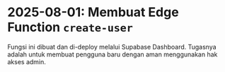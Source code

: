 # 2025-08-01: Membuat Edge Function `create-user`

Fungsi ini dibuat dan di-deploy melalui Supabase Dashboard.
Tugasnya adalah untuk membuat pengguna baru dengan aman menggunakan hak akses admin.
